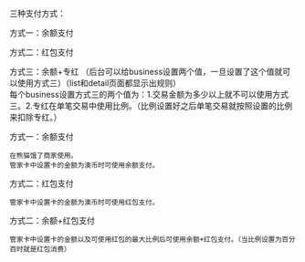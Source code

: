 三种支付方式：

方式一：余额支付

方式二：红包支付

方式三：余额+专红 （后台可以给business设置两个值，一旦设置了这个值就可以使用方式三）（list和detail页面都显示出规则）  
每个business设置方式三的两个值为：1.交易金额为多少以上就不可以使用方式三。2.专红在单笔交易中使用比例。（比例设置好之后单笔交易就按照设置的比例来扣除专红。）

方式一：余额支付

```
在熊猫饿了商家使用。
管家卡中设置卡的金额为澳币时可使用余额支付。
```

方式二：红包支付

```
管家卡中设置卡的金额为澳币时可使用红包支付。
```

方式二：余额+红包支付

```
管家卡中设置卡的金额以及可使用红包的最大比例后可使用余额+红包支付。（当比例设置为百分百时就是红包消费）
```



